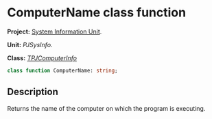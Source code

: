 # ComputerName class function #

**Project:** [System Information Unit](SystemInformationUnit.md).

**Unit:** _PJSysInfo_.

**Class:** _[TPJComputerInfo](TPJComputerInfo.md)_

```pascal
class function ComputerName: string;
```

## Description ##

Returns the name of the computer on which the program is executing.